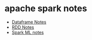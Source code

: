 # apache spark notes

* [Dataframe Notes](https://paper.dropbox.com/doc/DataFrames--AR6k0O5BuZ2ythQE_vwvDszTAQ-3OjcKssYIb0FDsAjGxJiF)
* [RDD Notes](https://paper.dropbox.com/doc/Pyspark-RDD--AR5DZdRdDV24zVCphJJgo9ByAQ-oaNgDILgYKzZx8TjgESvg)
* [Spark ML notes](http://www.cs.sfu.ca/CourseCentral/732/ggbaker/)
